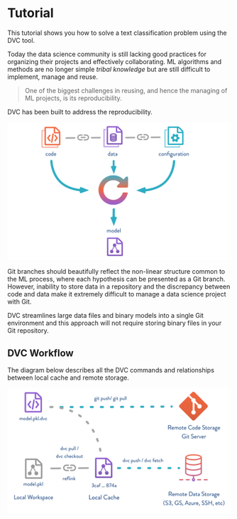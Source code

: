 # Tutorial

This tutorial shows you how to solve a text classification problem using the DVC
tool.

Today the data science community is still lacking good practices for organizing
their projects and effectively collaborating. ML algorithms and methods are no
longer simple *tribal knowledge* but are still difficult to implement, manage
and reuse.

> One of the biggest challenges in reusing, and hence the managing of ML
projects, is its reproducibility.

DVC has been built to address the reproducibility.

![](/static/img/reproducibility.png)

Git branches should beautifully reflect the non-linear structure common to the
ML process, where each hypothesis can be presented as a Git branch. However,
inability to store data in a repository and the discrepancy between code and
data make it extremely difficult to manage a data science project with Git.

DVC streamlines large data files and binary models into a single Git environment
and this approach will not require storing binary files in your Git repository.

## DVC Workflow

The diagram below describes all the DVC commands and relationships between local
cache and remote storage.

![](/static/img/flow-large.png)
